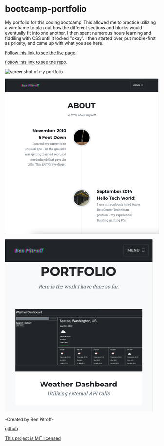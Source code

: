# bootcamp-portfolio
My portfolio for this coding bootcamp. This allowed me to practice utilizing a wireframe to plan out how the different sections and blocks would eventually fit into one another. I then spent numerous hours learning and fiddiling with CSS until it looked "okay". I then started over, put mobile-first as priority, and came up with what you see here.

[Follow this link to see the live page](https://chicken1991.github.io/bootcamp-portfolio/).

[Follow this link to see the repo](https://github.com/chicken1991/bootcamp-portfolio/).

![screenshot of my portfolio](./assets/img/readme-image.png)

![screenshot 2 of portfolio](./assets/img/readme-image2.png)

![screenshot 3 of portfolio](./assets/img/readme-image3.png)

-Created by Ben Pitroff-

[github](https://github.com/chicken1991)

[This project is MIT licensed](./license.md)